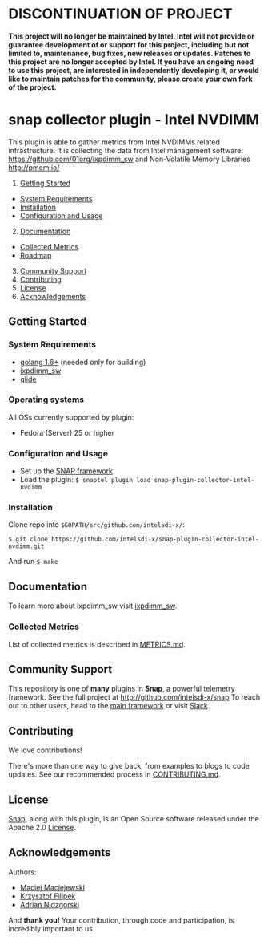 # DISCONTINUATION OF PROJECT 

**This project will no longer be maintained by Intel.  Intel will not provide or guarantee development of or support for this project, including but not limited to, maintenance, bug fixes, new releases or updates.  Patches to this project are no longer accepted by Intel. If you have an ongoing need to use this project, are interested in independently developing it, or would like to maintain patches for the community, please create your own fork of the project.**

# snap collector plugin - Intel NVDIMM

This plugin is able to gather metrics from Intel NVDIMMs related infrastructure. It is collecting the data from Intel management software: https://github.com/01org/ixpdimm_sw and Non-Volatile Memory Libraries http://pmem.io/

1. [Getting Started](#getting-started)
  * [System Requirements](#system-requirements)
  * [Installation](#installation)
  * [Configuration and Usage](#configuration-and-usage)
2. [Documentation](#documentation)
  * [Collected Metrics](#collected-metrics)
  * [Roadmap](#roadmap)
3. [Community Support](#community-support)
4. [Contributing](#contributing)
5. [License](#license-and-authors)
6. [Acknowledgements](#acknowledgements)

## Getting Started


### System Requirements
* [golang 1.6+](https://golang.org/dl/)  (needed only for building)
* [ixpdimm_sw](https://github.com/01org/ixpdimm_sw)
* [glide]()

### Operating systems
All OSs currently supported by plugin:
* Fedora (Server) 25 or higher

### Configuration and Usage
* Set up the [SNAP framework](https://github.com/intelsdi-x/snap#getting-started)
* Load the plugin: ` $ snaptel plugin load snap-plugin-collector-intel-nvdimm `

### Installation
Clone repo into `$GOPATH/src/github.com/intelsdi-x/`:
```
$ git clone https://github.com/intelsdi-x/snap-plugin-collector-intel-nvdimm.git
```
And run `$ make`

## Documentation
To learn more about ixpdimm_sw visit [ixpdimm_sw](https://github.com/01org/ixpdimm_sw).

### Collected Metrics

List of collected metrics is described in [METRICS.md](METRICS.md).

## Community Support
This repository is one of **many** plugins in **Snap**, a powerful telemetry framework. See the full project at http://github.com/intelsdi-x/snap
To reach out to other users, head to the [main framework](https://github.com/intelsdi-x/snap#community-support) or visit [Slack](http://slack.snap-telemetry.io).

## Contributing
We love contributions!

There's more than one way to give back, from examples to blogs to code updates. See our recommended process in [CONTRIBUTING.md](CONTRIBUTING.md).

## License
[Snap](http://github.com:intelsdi-x/snap), along with this plugin, is an Open Source software released under the Apache 2.0 [License](LICENSE).

## Acknowledgements
Authors: 
* [Maciej Maciejewski](https://github.com/Maciuch)
* [Krzysztof Filipek](https://github.com/KFilipek)
* [Adrian Nidzgorski](https://github.com/anidzgor)

And **thank you!** Your contribution, through code and participation, is incredibly important to us.
